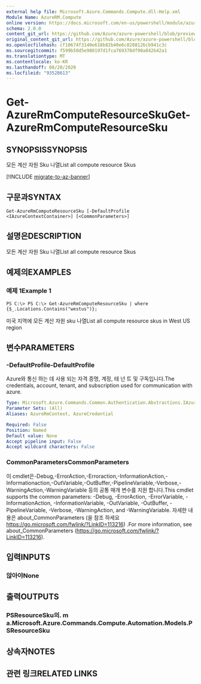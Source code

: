 ```yaml
---
external help file: Microsoft.Azure.Commands.Compute.dll-Help.xml
Module Name: AzureRM.Compute
online version: https://docs.microsoft.com/en-us/powershell/module/azurerm.compute/get-azurermcomputeresourcesku
schema: 2.0.0
content_git_url: https://github.com/Azure/azure-powershell/blob/preview/src/ResourceManager/Compute/Commands.Compute/help/Get-AzureRmComputeResourceSku.md
original_content_git_url: https://github.com/Azure/azure-powershell/blob/preview/src/ResourceManager/Compute/Commands.Compute/help/Get-AzureRmComputeResourceSku.md
ms.openlocfilehash: cf10674f3140e618b82b40e6c8288126cb941c3c
ms.sourcegitcommit: f599b50d5e980197d1fca769378df90a842b42a1
ms.translationtype: MT
ms.contentlocale: ko-KR
ms.lasthandoff: 08/20/2020
ms.locfileid: "93528613"
---
```

# <span data-ttu-id="0ae99-101">Get-AzureRmComputeResourceSku</span><span class="sxs-lookup"><span data-stu-id="0ae99-101">Get-AzureRmComputeResourceSku</span></span>

## <span data-ttu-id="0ae99-102">SYNOPSIS</span><span class="sxs-lookup"><span data-stu-id="0ae99-102">SYNOPSIS</span></span>
<span data-ttu-id="0ae99-103">모든 계산 자원 Sku 나열</span><span class="sxs-lookup"><span data-stu-id="0ae99-103">List all compute resource Skus</span></span>

[!INCLUDE [migrate-to-az-banner](../../includes/migrate-to-az-banner.md)]

## <span data-ttu-id="0ae99-104">구문과</span><span class="sxs-lookup"><span data-stu-id="0ae99-104">SYNTAX</span></span>

```
Get-AzureRmComputeResourceSku [-DefaultProfile <IAzureContextContainer>] [<CommonParameters>]
```

## <span data-ttu-id="0ae99-105">설명은</span><span class="sxs-lookup"><span data-stu-id="0ae99-105">DESCRIPTION</span></span>
<span data-ttu-id="0ae99-106">모든 계산 자원 Sku 나열</span><span class="sxs-lookup"><span data-stu-id="0ae99-106">List all compute resource Skus</span></span>

## <span data-ttu-id="0ae99-107">예제의</span><span class="sxs-lookup"><span data-stu-id="0ae99-107">EXAMPLES</span></span>

### <span data-ttu-id="0ae99-108">예제 1</span><span class="sxs-lookup"><span data-stu-id="0ae99-108">Example 1</span></span>
```
PS C:\> PS C:\> Get-AzureRmComputeResourceSku | where {$_.Locations.Contains("westus")};
```

<span data-ttu-id="0ae99-109">미국 지역에 모든 계산 자원 sku 나열</span><span class="sxs-lookup"><span data-stu-id="0ae99-109">List all compute resource skus in West US region</span></span>

## <span data-ttu-id="0ae99-110">변수</span><span class="sxs-lookup"><span data-stu-id="0ae99-110">PARAMETERS</span></span>

### <span data-ttu-id="0ae99-111">-DefaultProfile</span><span class="sxs-lookup"><span data-stu-id="0ae99-111">-DefaultProfile</span></span>
<span data-ttu-id="0ae99-112">Azure와 통신 하는 데 사용 되는 자격 증명, 계정, 테 넌 트 및 구독입니다.</span><span class="sxs-lookup"><span data-stu-id="0ae99-112">The credentials, account, tenant, and subscription used for communication with azure.</span></span>

```yaml
Type: Microsoft.Azure.Commands.Common.Authentication.Abstractions.IAzureContextContainer
Parameter Sets: (All)
Aliases: AzureRmContext, AzureCredential

Required: False
Position: Named
Default value: None
Accept pipeline input: False
Accept wildcard characters: False
```

### <span data-ttu-id="0ae99-113">CommonParameters</span><span class="sxs-lookup"><span data-stu-id="0ae99-113">CommonParameters</span></span>
<span data-ttu-id="0ae99-114">이 cmdlet은-Debug,-ErrorAction,-Erroraction,-InformationAction,-Informationaction,-OutVariable,-OutBuffer,-PipelineVariable,-Verbose,-WarningAction,-WarningVariable 등의 공통 매개 변수를 지원 합니다.</span><span class="sxs-lookup"><span data-stu-id="0ae99-114">This cmdlet supports the common parameters: -Debug, -ErrorAction, -ErrorVariable, -InformationAction, -InformationVariable, -OutVariable, -OutBuffer, -PipelineVariable, -Verbose, -WarningAction, and -WarningVariable.</span></span> <span data-ttu-id="0ae99-115">자세한 내용은 about_CommonParameters (을 참조 하세요 https://go.microsoft.com/fwlink/?LinkID=113216) .</span><span class="sxs-lookup"><span data-stu-id="0ae99-115">For more information, see about_CommonParameters (https://go.microsoft.com/fwlink/?LinkID=113216).</span></span>

## <span data-ttu-id="0ae99-116">입력</span><span class="sxs-lookup"><span data-stu-id="0ae99-116">INPUTS</span></span>

### <span data-ttu-id="0ae99-117">않아야</span><span class="sxs-lookup"><span data-stu-id="0ae99-117">None</span></span>

## <span data-ttu-id="0ae99-118">출력</span><span class="sxs-lookup"><span data-stu-id="0ae99-118">OUTPUTS</span></span>

### <span data-ttu-id="0ae99-119">PSResourceSku의. m a.</span><span class="sxs-lookup"><span data-stu-id="0ae99-119">Microsoft.Azure.Commands.Compute.Automation.Models.PSResourceSku</span></span>

## <span data-ttu-id="0ae99-120">상속자</span><span class="sxs-lookup"><span data-stu-id="0ae99-120">NOTES</span></span>

## <span data-ttu-id="0ae99-121">관련 링크</span><span class="sxs-lookup"><span data-stu-id="0ae99-121">RELATED LINKS</span></span>
